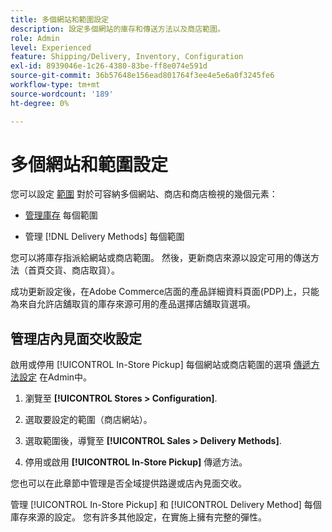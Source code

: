 ```yaml
---
title: 多個網站和範圍設定
description: 設定多個網站的庫存和傳送方法以及商店範圍。
role: Admin
level: Experienced
feature: Shipping/Delivery, Inventory, Configuration
exl-id: 8939046e-1c26-4380-83be-ff8e074e591d
source-git-commit: 36b57648e156ead801764f3ee4e5e6a0f3245fe6
workflow-type: tm+mt
source-wordcount: '189'
ht-degree: 0%

---
```


# 多個網站和範圍設定

您可以設定 [範圍](https://docs.magento.com/user-guide/configuration/scope.html) 對於可容納多個網站、商店和商店檢視的幾個元素：

- [管理庫存](https://docs.magento.com/user-guide/catalog/inventory-stock.html) 每個範圍

- 管理 [!DNL Delivery Methods] 每個範圍

您可以將庫存指派給網站或商店範圍。 然後，更新商店來源以設定可用的傳送方法（首頁交貨、商店取貨）。

成功更新設定後，在Adobe Commerce店面的產品詳細資料頁面(PDP)上，只能為來自允許店舖取貨的庫存來源可用的產品選擇店舖取貨選項。

## 管理店內見面交收設定

啟用或停用 [!UICONTROL In-Store Pickup] 每個網站或商店範圍的選項 [傳遞方法設定](enable-general.md#delivery-methods) 在Admin中。

1. 瀏覽至 **[!UICONTROL Stores > Configuration]**.

1. 選取要設定的範圍（商店網站）。

1. 選取範圍後，導覽至 **[!UICONTROL Sales > Delivery Methods]**.

1. 停用或啟用 **[!UICONTROL In-Store Pickup]** 傳遞方法。

您也可以在此章節中管理是否全域提供路邊或店內見面交收。

管理 [!UICONTROL In-Store Pickup] 和 [!UICONTROL Delivery Method] 每個庫存來源的設定。 您有許多其他設定，在實施上擁有完整的彈性。

